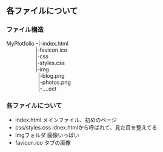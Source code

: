 ## 各ファイルについて
### ファイル構造
MyPlotfolio -|-index.html  
&emsp;&emsp;&emsp;&emsp;&emsp;&ensp;|-favicon.ico   
&emsp;&emsp;&emsp;&emsp;&emsp;&ensp;|-css  
&emsp;&emsp;&emsp;&emsp;&emsp;&ensp;|-styles.css  
&emsp;&emsp;&emsp;&emsp;&emsp;&ensp;|-img  
&emsp;&emsp;&emsp;&emsp;&emsp;&ensp;&ensp;|-blog.png   
&emsp;&emsp;&emsp;&emsp;&emsp;&ensp;&ensp;|-photos.png  
&emsp;&emsp;&emsp;&emsp;&emsp;&ensp;&ensp;|-....ect  
### 各ファイルについて

- index.html メインファイル、初めのページ
- css/styles.css idnex.htmlから呼ばれて、見た目を整えてる
- imgフォルダ 画像いっぱい
- favicon.ico タブの画像

